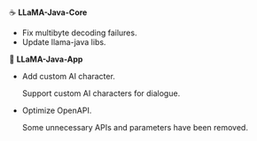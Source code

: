 ☕️ __LLaMA-Java-Core__

- Fix multibyte decoding failures.
- Update llama-java libs.

🤖 __LLaMA-Java-App__

- Add custom AI character.

  Support custom AI characters for dialogue.

- Optimize OpenAPI.

  Some unnecessary APIs and parameters have been removed.
